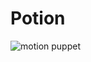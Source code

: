 # Potion
![motion puppet](https://user-images.githubusercontent.com/3645797/201672717-94684ebe-d52e-4017-96df-e0cf19b24e73.png)
